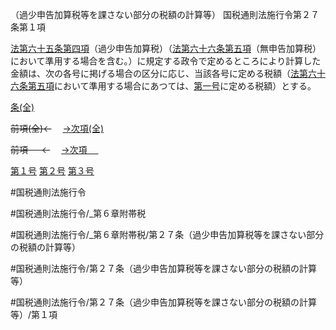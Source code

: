 （過少申告加算税等を課さない部分の税額の計算等）
国税通則法施行令第２７条第１項

[法第六十五条第四項](国税通則法＿＿＿＿＿第６５条第４項)（過少申告加算税）（[法第六十六条第五項](国税通則法＿＿＿＿＿第６６条第５項)（無申告加算税）において準用する場合を含む。）に規定する政令で定めるところにより計算した金額は、次の各号に掲げる場合の区分に応じ、当該各号に定める税額（[法第六十六条第五項](国税通則法＿＿＿＿＿第６６条第５項)において準用する場合にあつては、[第一号](国税通則法施行＿令＿第２７条第１項第１号)に定める税額）とする。

[条(全)](国税通則法施行＿令＿第２７条_.md)

~~前項(全)←~~　  [→次項(全)](国税通則法施行＿令＿第２７条第２項_.md)

~~前項 　 ←~~　  [→次項 　 ](国税通則法施行＿令＿第２７条第２項.md)

[第１号](国税通則法施行＿令＿第２７条第１項第１号.md)  [第２号](国税通則法施行＿令＿第２７条第１項第２号.md)  [第３号](国税通則法施行＿令＿第２７条第１項第３号.md)  

#国税通則法施行令

#国税通則法施行令/_第６章附帯税

#国税通則法施行令/_第６章附帯税/第２７条（過少申告加算税等を課さない部分の税額の計算等）

#国税通則法施行令/第２７条（過少申告加算税等を課さない部分の税額の計算等）

#国税通則法施行令/第２７条（過少申告加算税等を課さない部分の税額の計算等）/第１項

